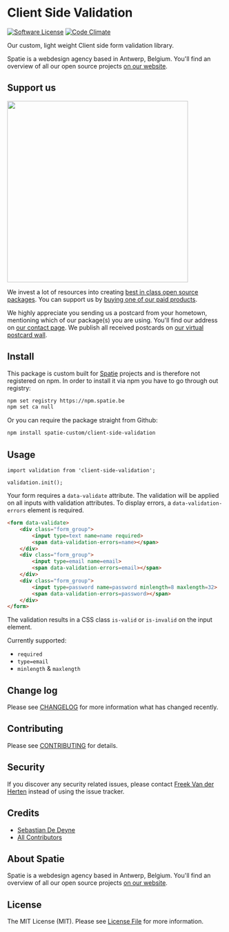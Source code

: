# Client Side Validation

[![Software License](https://img.shields.io/badge/license-MIT-brightgreen.svg?style=flat-square)](LICENSE.md)
[![Code Climate](https://img.shields.io/codeclimate/github/spatie-custom/client-side-validation.svg?style=flat-square)](https://img.shields.io/codeclimate/github/spatie-custom/client-side-validation.svg)

Our custom, light weight Client side form validation library.

Spatie is a webdesign agency based in Antwerp, Belgium. You'll find an overview of all our open source projects [on our website](https://spatie.be/opensource).

## Support us

[<img src="https://github-ads.s3.eu-central-1.amazonaws.com/client-side-validation.jpg?t=1" width="419px" />](https://spatie.be/github-ad-click/client-side-validation)

We invest a lot of resources into creating [best in class open source packages](https://spatie.be/open-source). You can support us by [buying one of our paid products](https://spatie.be/open-source/support-us).

We highly appreciate you sending us a postcard from your hometown, mentioning which of our package(s) you are using. You'll find our address on [our contact page](https://spatie.be/about-us). We publish all received postcards on [our virtual postcard wall](https://spatie.be/open-source/postcards).

## Install

This package is custom built for [Spatie](https://spatie.be) projects and is therefore not registered on npm. In order to install it via npm you have to go through out registry:

```bash
npm set registry https://npm.spatie.be
npm set ca null
```

Or you can require the package straight from Github:

```bash
npm install spatie-custom/client-side-validation
```

## Usage

```es6
import validation from 'client-side-validation';

validation.init();
```

Your form requires a `data-validate` attribute. The validation will be applied on all inputs with validation attributes. To display errors, a `data-validation-errors` element is required.

```html
<form data-validate>
    <div class="form_group">
        <input type=text name=name required>
        <span data-validation-errors=name></span>
    </div>
    <div class="form_group">
        <input type=email name=email>
        <span data-validation-errors=email></span>
    </div>
    <div class="form_group">
        <input type=password name=password minlength=8 maxlength=32>
        <span data-validation-errors=password></span>
    </div>
</form>
```

The validation results in a CSS class `is-valid` or `is-invalid` on the input element.

Currently supported:

- `required`
- `type=email`
- `minlength` & `maxlength`

## Change log

Please see [CHANGELOG](CHANGELOG.md) for more information what has changed recently.

## Contributing

Please see [CONTRIBUTING](CONTRIBUTING.md) for details.

## Security

If you discover any security related issues, please contact [Freek Van der Herten](https://github.com/freekmurze) instead of using the issue tracker.

## Credits

- [Sebastian De Deyne](https://github.com/sebastiandedeyne)
- [All Contributors](../../contributors)

## About Spatie
Spatie is a webdesign agency based in Antwerp, Belgium. You'll find an overview of all our open source projects [on our website](https://spatie.be/opensource).

## License

The MIT License (MIT). Please see [License File](LICENSE.md) for more information.
